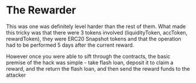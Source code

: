 # The Rewarder

This was one was definitely level harder than the rest of them. What made this tricky was that there were 3 tokens involved (liquidityToken, accToken, rewardToken), they were ERC20 Snapshot tokens and that the operation had to be performed 5 days after the current reward.

However once you were able to sift through the contracts, the basic premise of the hack was simple - take flash loan, deposit it to claim a reward, and the return the flash loan, and then send the reward funds to the attacker
